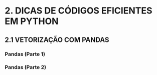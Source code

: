 # 2. DICAS DE CÓDIGOS EFICIENTES EM PYTHON
## 2.1 VETORIZAÇÃO COM PANDAS
### Pandas (Parte 1)
### Pandas (Parte 2)
